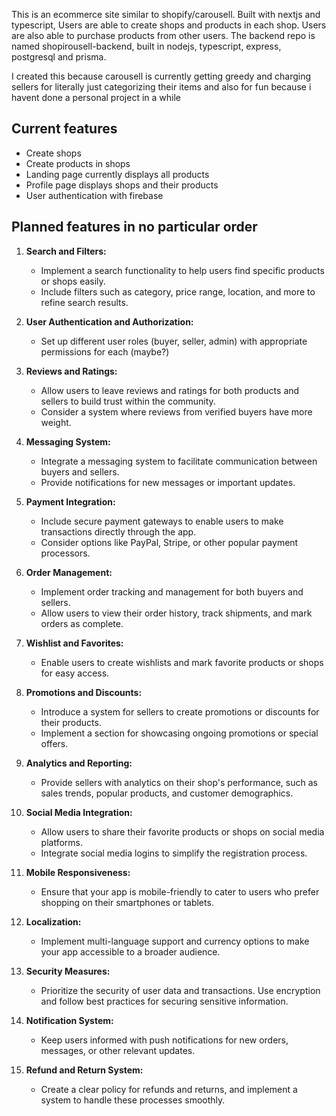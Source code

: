 This is an ecommerce site similar to shopify/carousell. Built with nextjs and typescript, Users are able to create shops and products in each shop. Users are also able to purchase products from other users. 
The backend repo is named shopirousell-backend, built in nodejs, typescript, express, postgresql and prisma.

I created this because carousell is currently getting greedy and charging sellers for literally just categorizing their items and also for fun because i havent done a personal project in a while

## Current features
- Create shops
- Create products in shops
- Landing page currently displays all products
- Profile page displays shops and their products
- User authentication with firebase

## Planned features in no particular order
1. **Search and Filters:**
   - Implement a search functionality to help users find specific products or shops easily.
   - Include filters such as category, price range, location, and more to refine search results.

2. **User Authentication and Authorization:**
   - Set up different user roles (buyer, seller, admin) with appropriate permissions for each (maybe?)

3. **Reviews and Ratings:**
   - Allow users to leave reviews and ratings for both products and sellers to build trust within the community.
   - Consider a system where reviews from verified buyers have more weight.

4. **Messaging System:**
   - Integrate a messaging system to facilitate communication between buyers and sellers.
   - Provide notifications for new messages or important updates.

5. **Payment Integration:**
   - Include secure payment gateways to enable users to make transactions directly through the app.
   - Consider options like PayPal, Stripe, or other popular payment processors.

6. **Order Management:**
   - Implement order tracking and management for both buyers and sellers.
   - Allow users to view their order history, track shipments, and mark orders as complete.

7. **Wishlist and Favorites:**
   - Enable users to create wishlists and mark favorite products or shops for easy access.

8. **Promotions and Discounts:**
   - Introduce a system for sellers to create promotions or discounts for their products.
   - Implement a section for showcasing ongoing promotions or special offers.

9. **Analytics and Reporting:**
   - Provide sellers with analytics on their shop's performance, such as sales trends, popular products, and customer demographics.

10. **Social Media Integration:**
    - Allow users to share their favorite products or shops on social media platforms.
    - Integrate social media logins to simplify the registration process.

11. **Mobile Responsiveness:**
    - Ensure that your app is mobile-friendly to cater to users who prefer shopping on their smartphones or tablets.

12. **Localization:**
    - Implement multi-language support and currency options to make your app accessible to a broader audience.

13. **Security Measures:**
    - Prioritize the security of user data and transactions. Use encryption and follow best practices for securing sensitive information.

14. **Notification System:**
    - Keep users informed with push notifications for new orders, messages, or other relevant updates.

15. **Refund and Return System:**
    - Create a clear policy for refunds and returns, and implement a system to handle these processes smoothly.
